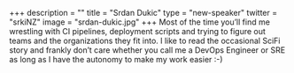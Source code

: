 +++
description = ""
title = "Srdan Dukic"
type = "new-speaker"
twitter = "srkiNZ"
image = "srdan-dukic.jpg"
+++
Most of the time you’ll find me wrestling with CI pipelines, deployment scripts and trying to figure out teams and the organizations they fit into. I like to read the occasional SciFi story and frankly don’t care whether you call me a DevOps Engineer or SRE as long as I have the autonomy to make my work easier :-)